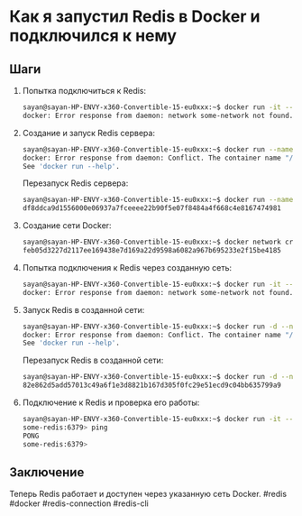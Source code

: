 # Как я запустил Redis в Docker и подключился к нему

## Шаги

1. Попытка подключиться к Redis:

    ```bash
    sayan@sayan-HP-ENVY-x360-Convertible-15-eu0xxx:~$ docker run -it --network some-network --rm redis redis-cli -h some-redis
    docker: Error response from daemon: network some-network not found.
    ```

2. Создание и запуск Redis сервера:

    ```bash
    sayan@sayan-HP-ENVY-x360-Convertible-15-eu0xxx:~$ docker run --name some-redis -d redis redis-server --save 60 1 --loglevel warning
    docker: Error response from daemon: Conflict. The container name "/some-redis" is already in use by container "51f5867cfdfee18d999b15a8ad8962b9382613af027d42c2ed58e43375338257". You have to remove (or rename) that container to be able to reuse that name.
    See 'docker run --help'.
    ```

    Перезапуск Redis сервера:

    ```bash
    sayan@sayan-HP-ENVY-x360-Convertible-15-eu0xxx:~$ docker run --name some-redis -d redis redis-server --save 60 1 --loglevel warning
    df8ddca9d1556000e06937a7fceeee22b90f5e07f8484a4f668c4e8167474981
    ```

3. Создание сети Docker:

    ```bash
    sayan@sayan-HP-ENVY-x360-Convertible-15-eu0xxx:~$ docker network create some-network
    feb05d3227d2117ee169438e7d169a22d9598a6082a967b695233e2f15be4185
    ```

4. Попытка подключения к Redis через созданную сеть:

    ```bash
    sayan@sayan-HP-ENVY-x360-Convertible-15-eu0xxx:~$ docker run -it --network some-network --rm redis redis-cli -h some-redis
    docker: Error response from daemon: network some-network not found.
    ```

5. Запуск Redis в созданной сети:

    ```bash
    sayan@sayan-HP-ENVY-x360-Convertible-15-eu0xxx:~$ docker run -d --name some-redis --network some-network redis
    docker: Error response from daemon: Conflict. The container name "/some-redis" is already in use by container "df8ddca9d1556000e06937a7fceeee22b90f5e07f8484a4f668c4e8167474981". You have to remove (or rename) that container to be able to reuse that name.
    See 'docker run --help'.
    ```

    Перезапуск Redis в созданной сети:

    ```bash
    sayan@sayan-HP-ENVY-x360-Convertible-15-eu0xxx:~$ docker run -d --name some-redis --network some-network redis
    82e862d5add57013c49a6f1e3d8821b167d305f0fc29e51ecd9c04bb635799a9
    ```

6. Подключение к Redis и проверка его работы:

    ```bash
    sayan@sayan-HP-ENVY-x360-Convertible-15-eu0xxx:~$ docker run -it --network some-network --rm redis redis-cli -h some-redis
    some-redis:6379> ping
    PONG
    some-redis:6379> 
    ```

## Заключение

Теперь Redis работает и доступен через указанную сеть Docker.
#redis #docker #redis-connection #redis-cli